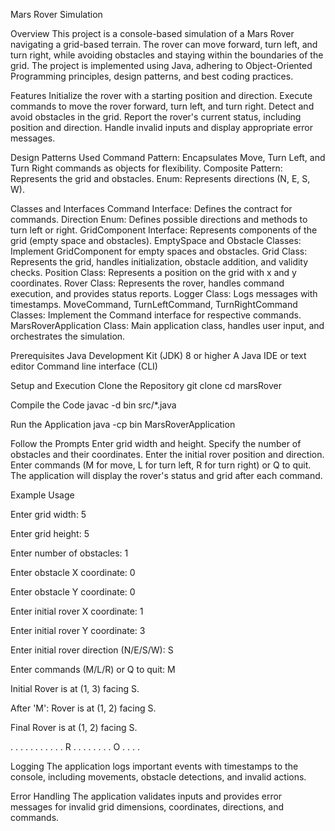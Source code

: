 Mars Rover Simulation

Overview
  This project is a console-based simulation of a Mars Rover navigating a grid-based terrain. The rover can move forward, turn left, and turn right, while avoiding obstacles and staying within the boundaries of the grid. The project is implemented using Java, adhering to Object-Oriented Programming principles, design patterns, and best coding practices.

Features
  Initialize the rover with a starting position and direction.
  Execute commands to move the rover forward, turn left, and turn right.
  Detect and avoid obstacles in the grid.
  Report the rover's current status, including position and direction.
  Handle invalid inputs and display appropriate error messages.

Design Patterns Used
  Command Pattern: Encapsulates Move, Turn Left, and Turn Right commands as objects for flexibility.
  Composite Pattern: Represents the grid and obstacles.
  Enum: Represents directions (N, E, S, W).

Classes and Interfaces
  Command Interface: Defines the contract for commands.
  Direction Enum: Defines possible directions and methods to turn left or right.
  GridComponent Interface: Represents components of the grid (empty space and obstacles).
  EmptySpace and Obstacle Classes: Implement GridComponent for empty spaces and obstacles.
  Grid Class: Represents the grid, handles initialization, obstacle addition, and validity checks.
  Position Class: Represents a position on the grid with x and y coordinates.
  Rover Class: Represents the rover, handles command execution, and provides status reports.
  Logger Class: Logs messages with timestamps.
  MoveCommand, TurnLeftCommand, TurnRightCommand Classes: Implement the Command interface for respective commands.
  MarsRoverApplication Class: Main application class, handles user input, and orchestrates the simulation.

Prerequisites
  Java Development Kit (JDK) 8 or higher
  A Java IDE or text editor
  Command line interface (CLI)

  
Setup and Execution
  Clone the Repository
  git clone <repository-url>
  cd marsRover
  
Compile the Code
javac -d bin src/*.java

Run the Application
java -cp bin MarsRoverApplication

Follow the Prompts
  Enter grid width and height.
  Specify the number of obstacles and their coordinates.
  Enter the initial rover position and direction.
  Enter commands (M for move, L for turn left, R for turn right) or Q to quit.
  The application will display the rover's status and grid after each command.

Example Usage

Enter grid width:
5

Enter grid height:
5

Enter number of obstacles:
1

Enter obstacle X coordinate:
0

Enter obstacle Y coordinate:
0

Enter initial rover X coordinate:
1

Enter initial rover Y coordinate:
3

Enter initial rover direction (N/E/S/W):
S

Enter commands (M/L/R) or Q to quit:
M

Initial Rover is at (1, 3) facing S.

After 'M': Rover is at (1, 2) facing S.

Final Rover is at (1, 2) facing S.

. . . . .
. . . . .
. R . . .
. . . . .
O . . . .

Logging
  The application logs important events with timestamps to the console, including movements, obstacle detections, and invalid actions.
  
Error Handling
  The application validates inputs and provides error messages for invalid grid dimensions, coordinates, directions, and commands.
